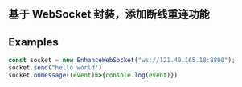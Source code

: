 
## 基于 WebSocket 封装，添加断线重连功能

## Examples

```typescript
const socket = new EnhanceWebSocket("ws://121.40.165.18:8800");
socket.send("hello world")
socket.onmessage((event)=>{console.log(event)})
```
